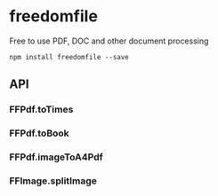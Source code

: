# freedomfile
Free to use PDF, DOC and other document processing   

```
npm install freedomfile --save
```

## API

### FFPdf.toTimes

### FFPdf.toBook

### FFPdf.imageToA4Pdf

### FFImage.splitImage

